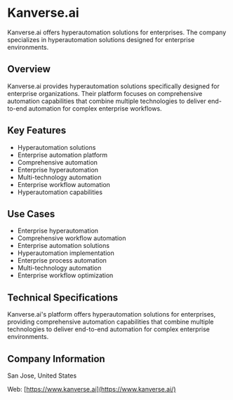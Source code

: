 # Kanverse.ai

Kanverse.ai offers hyperautomation solutions for enterprises. The company specializes in hyperautomation solutions designed for enterprise environments.

## Overview

Kanverse.ai provides hyperautomation solutions specifically designed for enterprise organizations. Their platform focuses on comprehensive automation capabilities that combine multiple technologies to deliver end-to-end automation for complex enterprise workflows.

## Key Features

- Hyperautomation solutions
- Enterprise automation platform
- Comprehensive automation
- Enterprise hyperautomation
- Multi-technology automation
- Enterprise workflow automation
- Hyperautomation capabilities

## Use Cases

- Enterprise hyperautomation
- Comprehensive workflow automation
- Enterprise automation solutions
- Hyperautomation implementation
- Enterprise process automation
- Multi-technology automation
- Enterprise workflow optimization

## Technical Specifications

Kanverse.ai's platform offers hyperautomation solutions for enterprises, providing comprehensive automation capabilities that combine multiple technologies to deliver end-to-end automation for complex enterprise environments.

## Company Information

San Jose, United States

Web: [https://www.kanverse.ai](https://www.kanverse.ai/) 
